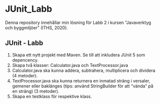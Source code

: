 # JUnit_Labb

Denna repository innehållar min lösning för Labb 2 i kursen "Javaverktyg och byggmiljöer" (ITHS, 2020).

## JUnit - Labb
1. Skapa ett nytt projekt med Maven. Se till att inkludera JUnit 5 som depencency.
2. Skapa två klasser: Calculator.java och TextProcessor.java
3. Calculator.java ska kunna addera, subtrahera, multiplicera och dividera
(4 metoder).
4. TextProcessor.java ska kunna returnera en inmatad sträng i versaler, gemener
eller baklänges (tips: använd StringBuilder för att “vända” på en sträng)
(3 metoder).
5. Skapa en testklass för respektive klass.
